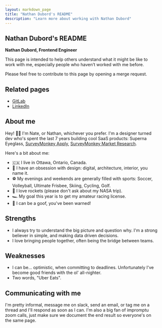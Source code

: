 ```yaml
---
layout: markdown_page
title: "Nathan Dubord's README"
description: "Learn more about working with Nathan Dubord"
---
```


## Nathan Dubord's README

**Nathan Dubord, Frontend Engineer** 

This page is intended to help others understand what it might be like to work with me, especially people who haven’t worked with me before.

Please feel free to contribute to this page by opening a merge request.

## Related pages

* [GitLab](https://gitlab.com/ndubord)
* [LinkedIn](https://www.linkedin.com/in/nathandubord/)

## About me

Hey! 🙋‍♂️ I'm Nate, or Nathan, whichever you prefer. I'm a designer turned dev who's spent the last 7 years building cool SaaS products: Superna Eyeglass, [SurveyMonkey Apply](https://apply.surveymonkey.com/), [SurveyMonkey Market Research](https://www.surveymonkey.com/market-research/solutions/).

Here's a bit about me:
- 🇨🇦 I live in Ottawa, Ontario, Canada.
- 📐 I have an obsession with design: digital, architecture, interior, you name it.
- ⚽ My evenings and weekends are generally filled with sports: Soccer, Volleyball, Ultimate Frisbee, Skiing, Cycling, Golf.
- 🚀 I love rockets (please don't ask about my NASA trip).
- 🏎️ My goal this year is to get my amateur racing license.
- 💩 I can be a goof, you've been warned!

## Strengths

- I always try to understand the big picture and question why. I'm a strong believer in simple, and making data driven decisions.
- I love bringing people together, often being the bridge between teams.

## Weaknesses

- I can be... optimistic, when committing to deadlines. Unfortunately I've become good friends with the ol' all-nighter.
- Two words, "Uber Eats".

## Communicating with me

I'm pretty informal, message me on slack, send an email, or tag me on a thread and I'll respond as soon as I can. I'm also a big fan of impromptu zoom calls, just make sure we document the end result so everyone's on the same page.